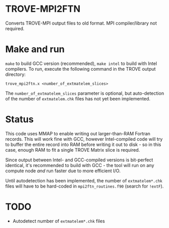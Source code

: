 # TROVE-MPI2FTN

Converts TROVE-MPI output files to old format. MPI compiler/library not required.

# Make and run

`make` to build GCC version (recommended), `make intel` to build with Intel compilers. To run,
execute the following command in the TROVE output directory:

`trove_mpi2ftn.x <number_of_extmatelem_slices>`

The `number_of_extmatelem_slices` parameter is optional, but auto-detection of
the number of `extmatelem.chk` files has not yet been implemented.

# Status

This code uses MMAP to enable writing out larger-than-RAM Fortran records. This
will work fine with GCC, however Intel-compiled code will try to buffer the
entire record into RAM before writing it out to disk - so in this case, enough
RAM to fit a single TROVE Matrix slice is required.

Since output between Intel- and GCC-compiled versions is bit-perfect identical,
it's recommended to build with GCC - the tool will run on any compute node *and*
run faster due to more efficient I/O.

Until autodetection has been implemented, the number of `extmatelem*.chk` files
will have to be hard-coded in `mpi2ftn_routines.f90` (search for `!extF`).

# TODO

 - Autodetect number of `extmatelem*.chk` files
